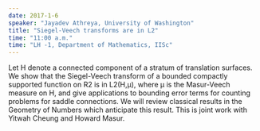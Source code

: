 ```yaml
---
date: 2017-1-6
speaker: "Jayadev Athreya, University of Washington"
title: "Siegel-Veech transforms are in L2"
time: "11:00 a.m." 
time: "LH -1, Department of Mathematics, IISc"
---
```

Let H denote a connected component of a stratum of translation surfaces. We show that the Siegel-Veech transform of a bounded compactly supported function on R2 is in L2(H,&#956;), where &#956; is the Masur-Veech measure on H, and give applications to bounding error terms for counting problems for saddle connections. We will review classical results in the Geometry of Numbers which anticipate this result. This is joint work with Yitwah Cheung and Howard Masur.
